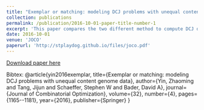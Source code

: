 ```yaml
---
title: "Exemplar or matching: modeling DCJ problems with unequal content genome data"
collection: publications
permalink: /publication/2016-10-01-paper-title-number-1
excerpt: 'This paper compares the two different method to compute DCJ distance with unequal content genome data.'
date: 2016-10-01
venue: 'JOCO'
paperurl: 'http://stplaydog.github.io/files/joco.pdf'
---
```

[Download paper here](http://stplaydog.github.io/files/joco.pdf)

Bibtex: @article{yin2016exemplar,
  title={Exemplar or matching: modeling DCJ problems with unequal content genome data},
  author={Yin, Zhaoming and Tang, Jijun and Schaeffer, Stephen W and Bader, David A},
  journal={Journal of Combinatorial Optimization},
  volume={32},
  number={4},
  pages={1165--1181},
  year={2016},
  publisher={Springer}
} 
